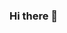 ### Hi there 👋

<!--
**Krompir12/Krompir12** is a ✨ _special_ ✨ repository because its `README.md` (this file) appears on your GitHub profile.

Here are some ideas to get you started:

- 🔭 I’m currently working on ...
- 🌱 I’m currently learning ...
- 👯 I’m looking to collaborate on ...
- 🤔 I’m looking for help with ...
- 💬 Ask me about ...
- 📫 How to reach me: ...
- 😄 Pronouns: ...
- ⚡ Fun fact: ...
-->
<div id="stat" align="center">
    <img src="http://github-profile-summary-cards.vercel.app/api/cards/profile-details?username=Krompir12&theme=github_dark" alt=""/>
</div>
